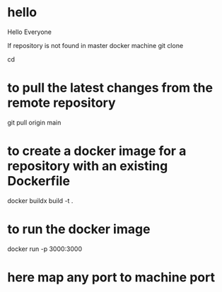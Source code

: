 # hello
Hello Everyone

If repository is not found in master docker machine
git clone <repository-url>

cd <project-folder>


# to pull the latest changes from the remote repository
git pull origin main

# to create a docker image for a repository with an existing Dockerfile
docker buildx build -t <any-tagname> .

# to run the docker image
docker run -p 3000:3000 <any-tagname>

# here map any port to machine port